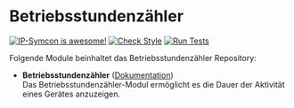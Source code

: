 # Betriebsstundenzähler

[![IP-Symcon is awesome!](https://img.shields.io/badge/IP--Symcon-5.2-blue.svg)](https://www.symcon.de)
[![Check Style](https://github.com/symcon/Betriebsstundenzaehler/workflows/Check%20Style/badge.svg)](https://github.com/symcon/Betriebsstundenzaehler/actions)
[![Run Tests](https://github.com/symcon/Betriebsstundenzaehler/workflows/Run%20Tests/badge.svg)](https://github.com/symcon/Betriebsstundenzaehler/actions)

Folgende Module beinhaltet das Betriebsstundenzähler Repository:

- __Betriebsstundenzähler__ ([Dokumentation](Betriebsstundenzaehler))  
	Das Betriebsstundenzähler-Modul ermöglicht es die Dauer der Aktivität eines Gerätes anzuzeigen.
